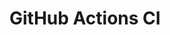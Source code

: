 # GitHub Actions CI






















































































































































































































































































































































































































































































































































































































































































































































































































































































































































































































































































































































































































































































































































































































































































































































































































































































































































































































































































































































































































































































































































































































































































































































































































































































































































































































































































































































































































































































































































































































































































































































































































































































































































































































































































































































































































































































































































































































